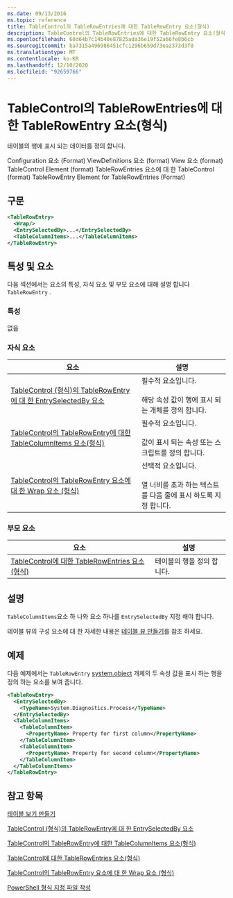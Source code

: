 ```yaml
---
ms.date: 09/13/2016
ms.topic: reference
title: TableControl의 TableRowEntries에 대한 TableRowEntry 요소(형식)
description: TableControl의 TableRowEntries에 대한 TableRowEntry 요소(형식)
ms.openlocfilehash: 60d64b7c14b40e87825ada36e19f52a66fe8b6cb
ms.sourcegitcommit: ba7315a496986451cfc1296b659d73ea2373d3f0
ms.translationtype: MT
ms.contentlocale: ko-KR
ms.lasthandoff: 12/10/2020
ms.locfileid: "92659766"
---
```

# <a name="tablerowentry-element-for-tablerowentries-for-tablecontrol-format"></a>TableControl의 TableRowEntries에 대한 TableRowEntry 요소(형식)

테이블의 행에 표시 되는 데이터를 정의 합니다.

Configuration 요소 (Format) ViewDefinitions 요소 (format) View 요소 (format) TableControl Element (format) TableRowEntries 요소에 대 한 TableControl (format) TableRowEntry Element for TableRowEntries (Format)

## <a name="syntax"></a>구문

```xml
<TableRowEntry>
  <Wrap/>
  <EntrySelectedBy>...</EntrySelectedBy>
  <TableColumnItems>...</TableColumnItems>
</TableRowEntry>
```

## <a name="attributes-and-elements"></a>특성 및 요소

다음 섹션에서는 요소의 특성, 자식 요소 및 부모 요소에 대해 설명 합니다 `TableRowEntry` .

### <a name="attributes"></a>특성

없음

### <a name="child-elements"></a>자식 요소

|요소|설명|
|-------------|-----------------|
|[TableControl (형식)의 TableRowEntry에 대 한 EntrySelectedBy 요소](./entryselectedby-element-for-tablerowentry-for-tablecontrol-format.md)|필수적 요소입니다.<br /><br /> 해당 속성 값이 행에 표시 되는 개체를 정의 합니다.|
|[TableControl의 TableRowEntry에 대한 TableColumnItems 요소(형식)](./tablecolumnitems-element-for-tablerowentry-for-tablecontrol-format.md)|필수적 요소입니다.<br /><br /> 값이 표시 되는 속성 또는 스크립트를 정의 합니다.|
|[TableControl의 TableRowEntry 요소에 대 한 Wrap 요소 (형식)](./wrap-element-for-tablerowentry-for-tablecontrol-format.md)|선택적 요소입니다.<br /><br /> 열 너비를 초과 하는 텍스트를 다음 줄에 표시 하도록 지정 합니다.|

### <a name="parent-elements"></a>부모 요소

|요소|설명|
|-------------|-----------------|
|[TableControl에 대한 TableRowEntries 요소(형식)](./tablerowentries-element-for-tablecontrol-format.md)|테이블의 행을 정의 합니다.|

## <a name="remarks"></a>설명

`TableColumnItems`요소 하 나와 요소 하나를 `EntrySelectedBy` 지정 해야 합니다.

테이블 뷰의 구성 요소에 대 한 자세한 내용은 [테이블 뷰 만들기](./creating-a-table-view.md)를 참조 하세요.

## <a name="example"></a>예제

다음 예제에서는 `TableRowEntry` [system.object](/dotnet/api/System.Diagnostics.Process) 개체의 두 속성 값을 표시 하는 행을 정의 하는 요소를 보여 줍니다.

```xml
<TableRowEntry>
  <EntrySelectedBy>
    <TypeName>System.Diagnostics.Process</TypeName>
  </EntrySelectedBy>
  <TableColumnItems>
    <TableColumnItem>
      <PropertyName> Property for first column</PropertyName>
    </TableColumnItem>
    <TableColumnItem>
      <PropertyName> Property for second column</PropertyName>
    </TableColumnItem>
  </TableColumnItems>
</TableRowEntry>
```

## <a name="see-also"></a>참고 항목

[테이블 보기 만들기](./creating-a-table-view.md)

[TableControl (형식)의 TableRowEntry에 대 한 EntrySelectedBy 요소](./entryselectedby-element-for-tablerowentry-for-tablecontrol-format.md)

[TableControl의 TableRowEntry에 대한 TableColumnItems 요소(형식)](./tablecolumnitems-element-for-tablerowentry-for-tablecontrol-format.md)

[TableControl에 대한 TableRowEntries 요소(형식)](./tablerowentries-element-for-tablecontrol-format.md)

[TableControl의 TableRowEntry 요소에 대 한 Wrap 요소 (형식)](./wrap-element-for-tablerowentry-for-tablecontrol-format.md)

[PowerShell 형식 지정 파일 작성](./writing-a-powershell-formatting-file.md)
